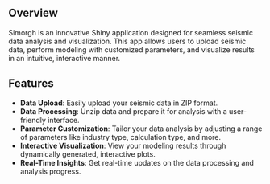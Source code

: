 
## Overview

Simorgh is an innovative Shiny application designed for seamless seismic data analysis and visualization. This app allows users to upload seismic data, perform modeling with customized parameters, and visualize results in an intuitive, interactive manner.

## Features

- **Data Upload**: Easily upload your seismic data in ZIP format.
- **Data Processing**: Unzip data and prepare it for analysis with a user-friendly interface.
- **Parameter Customization**: Tailor your data analysis by adjusting a range of parameters like industry type, calculation type, and more.
- **Interactive Visualization**: View your modeling results through dynamically generated, interactive plots.
- **Real-Time Insights**: Get real-time updates on the data processing and analysis progress.